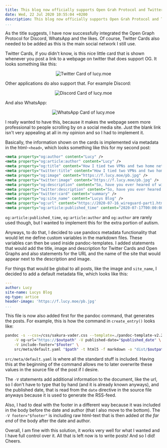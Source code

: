 ```yaml
---
title: This blog now officially supports Open Grah Protocol and Twitter Cards
date: Wed, 22 Jul 2020 10:55:04 +0200
description: This blog now officially supports Open Grah Protocol and Twitter Cards
...
```


As the title suggests, I have now successfully integrated the Open Graph Protocol for Discord, WhatsApp and the likes.
Of course, Twitter Cards also needed to be added as this is the main social network I still use.

Twitter Cards, if you didn't know, is this nice little card that is shown whenever you post a link to a webpage on twitter that does support OG.
It looks something like this:

<div style="text-align:center"><img src="https://f.lucy.moe/m20V" alt="Twitter Card of lucy.moe"/></div>

Other applications do also support that.
For example Discord:

<div style="text-align:center"><img src="https://f.lucy.moe/3dWf" alt="Discord Card of lucy.moe"/></div>

And also WhatsApp:

<div style="text-align:center"><img src="https://f.lucy.moe/nH5t" alt="WhatsApp Card of lucy.moe"/></div>

I really wanted to have this, because it makes the webpage seem more professional to people scrolling by on a social media site.
Just the blank link isn't very appealing at all in my opinion and so I had to implement it.

Basically, the information shown on the cards is implemented via metadata in the html-`<head>`, which looks something like this for my second post:

```xml
<meta property="og:author" content="Lucy" />
<meta property="og:article:author" content="Lucy" />
<meta property="og:title" content="How I tied two VPNs and two home networks together to share files." />
<meta property="twitter:title" content="How I tied two VPNs and two home networks together to share files." />
<meta property="og:image" content="https://f.lucy.moe/pb.jpg" />
<meta property="twitter:image" content="https://f.lucy.moe/pb.jpg" />
<meta property="og:description" content="So, have you ever heared of wireguard? The VPN that everyone speaks of and that is rising fast because it is very fast and has very low latency. Essentially, it’s not even a VPN. All it is, is a very efficient and encrypted tunnel between two computers. It allows you to create a virtual network between any number of devices." />
<meta property="twitter:description" content="So, have you ever heared of wireguard? The VPN that everyone speaks of and that is rising fast because it is very fast and has very low latency. Essentially, it’s not even a VPN. All it is, is a very efficient and encrypted tunnel between two computers. It allows you to create a virtual network between any number of devices." />
<meta property="twitter:card" content="summary" />
<meta property="og:site_name" content="Lucys Blog" />
<meta property="og:url" content="https://2020-07-16_wireguard-part1.html" />
<meta property="og:article:published_time" content="2020-07-17T00:00:00+02:00" />
```

`og:article:published_time`, `og:article:author` and `og:author` are rarely used though, but I wanted to implement this for the extra portion of autism.

Anyways, to do that, I decided to use pandocs metadata functionality that would let me define custom variables in the markdown files. 
These variables can then be used inside pandoc-templates.
I added statements that would add the title, image and description for Twitter Cards and Open Graphs and also statements for the URL 
and the name of the site that would appear next to the description and image.

For things that would be global to all posts, like the image and `site_name`, I decided to add a default metadata file, which looks like this:

```yaml
---
author: Lucy
site-name: Lucys Blog
og-type: artice
header-image: 'https://f.lucy.moe/pb.jpg'
...
```
This file is now also added first for the pandoc command, that generates the posts.
For example, this is how the command in `create_entry()` looks like:

```bash
pandoc -s --css=/css/sakura-vader.css --template=./pandoc-template-v2.2.1.html5 \
    -V og-url="https://$outpath" -V published-date="$published_date" \
    -V include-footer="$footer" \
    src/meta/default.yaml "$path" -t html5 -f markdown -o "dist/$outpath"
```

`src/meta/default.yaml` is where all the standard stuff is included. 
Having this at the beginning of the command allows me to later overwrite these values in the source file of the post if I desire.

The `-V` statements add additional information to the document, like the url, so I don't have to type that by hand (and it is already known anyways),
and the published date, that is read from the `date` directive in the source file anyways because it is used to generate the RSS-feed.

Also, I had to deal with the footer in a different way because it was included in the body before the date and author (that I also move to the bottom).
The `-V footer="$footer"` is including raw html-text that is then added *at the far end* of the body after the date and author.

Overall, I am fine with this solution, it works very well for what I wanted and I have full control over it.
All that is left now is to write posts!
And so I did!
Cheers.
